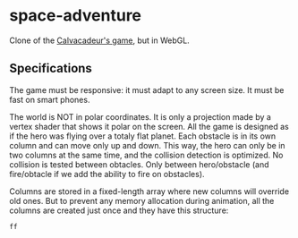 # space-adventure
Clone of the [Calvacadeur's game](https://cavalcadeur.github.io/space-adventure/), but in WebGL.

## Specifications
The game must be responsive: it must adapt to any screen size.
It must be fast on smart phones.

The world is NOT in polar coordinates. It is only a projection made by a vertex shader that shows it polar on the screen.
All the game is designed as if the hero was flying over a totaly flat planet.
Each obstacle is in its own column and can move only up and down. This way, the hero can only be in two columns at the same time, and the collision detection is optimized.
No collision is tested between obtacles. Only between hero/obstacle (and fire/obtacle if we add the ability to fire on obstacles).

Columns are stored in a fixed-length array where new columns will override old ones.
But to prevent any memory allocation during animation, all the columns are created just once and they have this structure:

```js
ff
```
